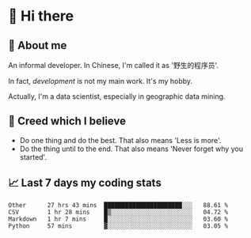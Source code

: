 # 👋 Hi there

## :speech_balloon: About me

An informal developer. In Chinese, I'm called it as '野生的程序员'.

In fact, _development_ is not my main work. It's my hobby.

Actually, I'm a data scientist, especially in geographic data mining.

## :see_no_evil: Creed which I believe

- Do one thing and do the best. That also means 'Less is more'.
- Do the thing until to the end. That also means 'Never forget why you started'.

## :chart_with_upwards_trend: Last 7 days my coding stats

<!--START_SECTION:waka-->
```text
Other      27 hrs 43 mins  ██████████████████████░░░   88.61 % 
CSV        1 hr 28 mins    █▒░░░░░░░░░░░░░░░░░░░░░░░   04.72 % 
Markdown   1 hr 7 mins     █░░░░░░░░░░░░░░░░░░░░░░░░   03.60 % 
Python     57 mins         ▓░░░░░░░░░░░░░░░░░░░░░░░░   03.05 % 
```
<!--END_SECTION:waka-->
